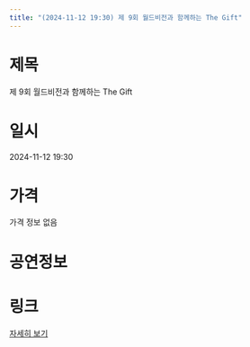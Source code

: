 ```yaml
---
title: "(2024-11-12 19:30) 제 9회 월드비전과 함께하는 The Gift"
---
```


# 제목
제 9회 월드비전과 함께하는 The Gift

# 일시
2024-11-12 19:30

# 가격
가격 정보 없음

# 공연정보
  
  


# 링크
[자세히 보기](https://www.sac.or.kr/site/main/show/show_view?SN=68773 "https://www.sac.or.kr/site/main/show/show_view?SN=68773")
